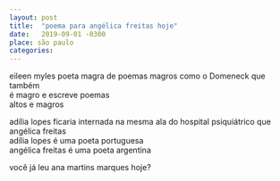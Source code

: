 ```yaml
---
layout: post
title:  "poema para angélica freitas hoje"
date:   2019-09-01 -0300
place: são paulo
categories:
---
```


<!--more-->

eileen myles poeta magra de poemas magros
como o Domeneck que também  
é magro e escreve poemas  
altos e magros  


adília lopes ficaria internada na mesma ala do hospital psiquiátrico que angélica freitas  
adília lopes é uma poeta portuguesa  
angélica freitas é uma poeta argentina  


você já leu ana martins marques hoje?  
